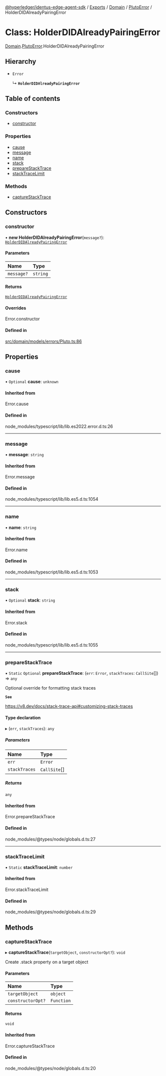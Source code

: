 [@hyperledger/identus-edge-agent-sdk](../README.md) / [Exports](../modules.md) / [Domain](../modules/Domain.md) / [PlutoError](../modules/Domain.PlutoError.md) / HolderDIDAlreadyPairingError

# Class: HolderDIDAlreadyPairingError

[Domain](../modules/Domain.md).[PlutoError](../modules/Domain.PlutoError.md).HolderDIDAlreadyPairingError

## Hierarchy

- `Error`

  ↳ **`HolderDIDAlreadyPairingError`**

## Table of contents

### Constructors

- [constructor](Domain.PlutoError.HolderDIDAlreadyPairingError.md#constructor)

### Properties

- [cause](Domain.PlutoError.HolderDIDAlreadyPairingError.md#cause)
- [message](Domain.PlutoError.HolderDIDAlreadyPairingError.md#message)
- [name](Domain.PlutoError.HolderDIDAlreadyPairingError.md#name)
- [stack](Domain.PlutoError.HolderDIDAlreadyPairingError.md#stack)
- [prepareStackTrace](Domain.PlutoError.HolderDIDAlreadyPairingError.md#preparestacktrace)
- [stackTraceLimit](Domain.PlutoError.HolderDIDAlreadyPairingError.md#stacktracelimit)

### Methods

- [captureStackTrace](Domain.PlutoError.HolderDIDAlreadyPairingError.md#capturestacktrace)

## Constructors

### constructor

• **new HolderDIDAlreadyPairingError**(`message?`): [`HolderDIDAlreadyPairingError`](Domain.PlutoError.HolderDIDAlreadyPairingError.md)

#### Parameters

| Name | Type |
| :------ | :------ |
| `message?` | `string` |

#### Returns

[`HolderDIDAlreadyPairingError`](Domain.PlutoError.HolderDIDAlreadyPairingError.md)

#### Overrides

Error.constructor

#### Defined in

[src/domain/models/errors/Pluto.ts:86](https://github.com/hyperledger-identus/sdk-ts/blob/bc699428ddd8313d8025ef810d8e7784a65f26cc/src/domain/models/errors/Pluto.ts#L86)

## Properties

### cause

• `Optional` **cause**: `unknown`

#### Inherited from

Error.cause

#### Defined in

node_modules/typescript/lib/lib.es2022.error.d.ts:26

___

### message

• **message**: `string`

#### Inherited from

Error.message

#### Defined in

node_modules/typescript/lib/lib.es5.d.ts:1054

___

### name

• **name**: `string`

#### Inherited from

Error.name

#### Defined in

node_modules/typescript/lib/lib.es5.d.ts:1053

___

### stack

• `Optional` **stack**: `string`

#### Inherited from

Error.stack

#### Defined in

node_modules/typescript/lib/lib.es5.d.ts:1055

___

### prepareStackTrace

▪ `Static` `Optional` **prepareStackTrace**: (`err`: `Error`, `stackTraces`: `CallSite`[]) => `any`

Optional override for formatting stack traces

**`See`**

https://v8.dev/docs/stack-trace-api#customizing-stack-traces

#### Type declaration

▸ (`err`, `stackTraces`): `any`

##### Parameters

| Name | Type |
| :------ | :------ |
| `err` | `Error` |
| `stackTraces` | `CallSite`[] |

##### Returns

`any`

#### Inherited from

Error.prepareStackTrace

#### Defined in

node_modules/@types/node/globals.d.ts:27

___

### stackTraceLimit

▪ `Static` **stackTraceLimit**: `number`

#### Inherited from

Error.stackTraceLimit

#### Defined in

node_modules/@types/node/globals.d.ts:29

## Methods

### captureStackTrace

▸ **captureStackTrace**(`targetObject`, `constructorOpt?`): `void`

Create .stack property on a target object

#### Parameters

| Name | Type |
| :------ | :------ |
| `targetObject` | `object` |
| `constructorOpt?` | `Function` |

#### Returns

`void`

#### Inherited from

Error.captureStackTrace

#### Defined in

node_modules/@types/node/globals.d.ts:20
